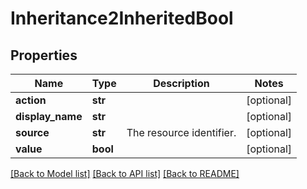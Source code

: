 # Inheritance2InheritedBool

## Properties
Name | Type | Description | Notes
------------ | ------------- | ------------- | -------------
**action** | **str** |  | [optional] 
**display_name** | **str** |  | [optional] 
**source** | **str** | The resource identifier. | [optional] 
**value** | **bool** |  | [optional] 

[[Back to Model list]](../README.md#documentation-for-models) [[Back to API list]](../README.md#documentation-for-api-endpoints) [[Back to README]](../README.md)


